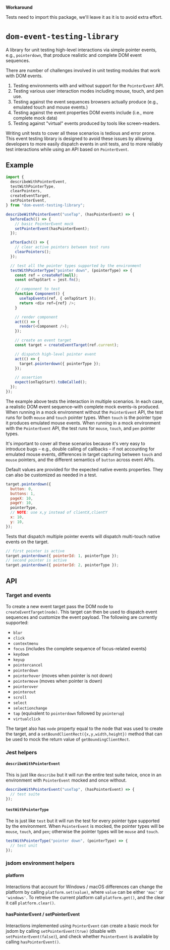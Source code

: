 **Workaround**

Tests need to import this package, we'll leave it as it is to avoid extra effort.

# `dom-event-testing-library`

A library for unit testing high-level interactions via simple pointer events, e.g., `pointerdown`, that produce realistic and complete DOM event sequences.

There are number of challenges involved in unit testing modules that work with DOM events.

1. Testing environments with and without support for the `PointerEvent` API.
2. Testing various user interaction modes including mouse, touch, and pen use.
3. Testing against the event sequences browsers actually produce (e.g., emulated touch and mouse events.)
4. Testing against the event properties DOM events include (i.e., more complete mock data)
5. Testing against "virtual" events produced by tools like screen-readers.

Writing unit tests to cover all these scenarios is tedious and error prone. This event testing library is designed to avoid these issues by allowing developers to more easily dispatch events in unit tests, and to more reliably test interactions while using an API based on `PointerEvent`.

## Example

```js
import {
  describeWithPointerEvent,
  testWithPointerType,
  clearPointers,
  createEventTarget,
  setPointerEvent,
} from "dom-event-testing-library";

describeWithPointerEvent("useTap", (hasPointerEvent) => {
  beforeEach(() => {
    // basic PointerEvent mock
    setPointerEvent(hasPointerEvent);
  });

  afterEach(() => {
    // clear active pointers between test runs
    clearPointers();
  });

  // test all the pointer types supported by the environment
  testWithPointerType("pointer down", (pointerType) => {
    const ref = createRef(null);
    const onTapStart = jest.fn();

    // component to test
    function Component() {
      useTapEvents(ref, { onTapStart });
      return <div ref={ref} />;
    }

    // render component
    act(() => {
      render(<Component />);
    });

    // create an event target
    const target = createEventTarget(ref.current);

    // dispatch high-level pointer event
    act(() => {
      target.pointerdown({ pointerType });
    });

    // assertion
    expect(onTapStart).toBeCalled();
  });
});
```

The example above tests the interaction in multiple scenarios. In each case, a realistic DOM event sequence–with complete mock events–is produced. When running in a mock environment without the `PointerEvent` API, the test runs for both `mouse` and `touch` pointer types. When `touch` is the pointer type it produces emulated mouse events. When running in a mock environment with the `PointerEvent` API, the test runs for `mouse`, `touch`, and `pen` pointer types.

It's important to cover all these scenarios because it's very easy to introduce bugs – e.g., double calling of callbacks – if not accounting for emulated mouse events, differences in target capturing between `touch` and `mouse` pointers, and the different semantics of `button` across event APIs.

Default values are provided for the expected native events properties. They can also be customized as needed in a test.

```js
target.pointerdown({
  button: 0,
  buttons: 1,
  pageX: 10,
  pageY: 10,
  pointerType,
  // NOTE: use x,y instead of clientX,clientY
  x: 10,
  y: 10,
});
```

Tests that dispatch multiple pointer events will dispatch multi-touch native events on the target.

```js
// first pointer is active
target.pointerdown({ pointerId: 1, pointerType });
// second pointer is active
target.pointerdown({ pointerId: 2, pointerType });
```

## API

### Target and events

To create a new event target pass the DOM node to `createEventTarget(node)`. This target can then be used to dispatch event sequences and customize the event payload. The following are currently supported:

- `blur`
- `click`
- `contextmenu`
- `focus` (includes the complete sequence of focus-related events)
- `keydown`
- `keyup`
- `pointercancel`
- `pointerdown`
- `pointerhover` (moves when pointer is not down)
- `pointermove` (moves when pointer is down)
- `pointerover`
- `pointerout`
- `scroll`
- `select`
- `selectionchange`
- `tap` (equivalent to `pointerdown` followed by `pointerup`)
- `virtualclick`

The target also has `node` property equal to the node that was used to create the target, and a `setBoundClientRect({x,y,width,height})` method that can be used to mock the return value of `getBoundingClientRect`.

### Jest helpers

#### `describeWithPointerEvent`

This is just like `describe` but it will run the entire test suite twice, once in an environment with `PointerEvent` mocked and once without.

```js
describeWithPointerEvent("useTap", (hasPointerEvent) => {
  // test suite
});
```

#### `testWithPointerType`

The is just like `test` but it will run the test for every pointer type supported by the environment. When `PointerEvent` is mocked, the pointer types will be `mouse`, `touch`, and `pen`; otherwise the pointer types will be `mouse` and `touch`.

```js
testWithPointerType("pointer down", (pointerType) => {
  // test unit
});
```

### jsdom environment helpers

#### platform

Interactions that account for Windows / macOS differences can change the platform by calling `platform.set(value)`, where `value` can be either `'mac'` or `'windows'`. To retreive the current platform call `platform.get()`, and the clear it call `platform.clear()`.

#### hasPointerEvent / setPointerEvent

Interactions implemented using `PointerEvent` can create a basic mock for jsdom by calling `setPointerEvent(true)` (disable with `setPointerEvent(false)`), and check whether `PointerEvent` is available by calling `hasPointerEvent()`.
